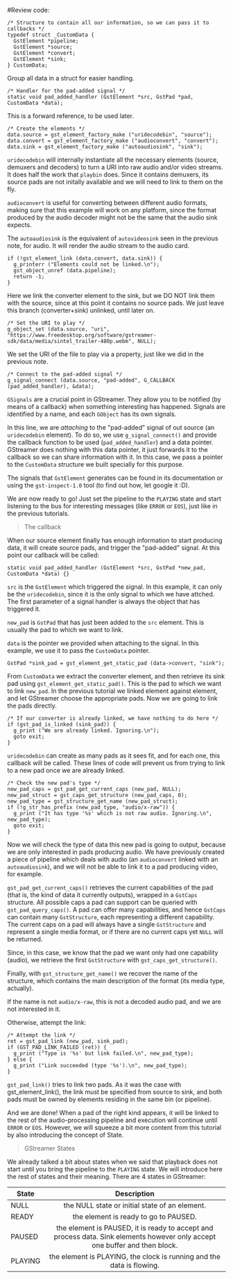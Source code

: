 #Review code:

```
/* Structure to contain all our information, so we can pass it to callbacks */
typedef struct _CustomData {
  GstElement *pipeline;
  GstElement *source;
  GstElement *convert;
  GstElement *sink;
} CustomData;
```

Group all data in a struct for easier handling.

```
/* Handler for the pad-added signal */
static void pad_added_handler (GstElement *src, GstPad *pad, CustomData *data);
```

This is a forward reference, to be used later.

```
/* Create the elements */
data.source = gst_element_factory_make ("uridecodebin", "source");
data.convert = gst_element_factory_make ("audioconvert", "convert");
data.sink = gst_element_factory_make ("autoaudiosink", "sink");
```
```uridecodebin``` will internally instantiate all the necessary elements (source, demuxers and decoders) to turn a URI into raw audio and/or video streams. It does half the work that ```playbin``` does. Since it contains demuxers, its source pads are not initally available and we will need to link to them on the fly.

```audioconvert``` is useful for converting between different audio formats, making sure that this example will work on any platform, since the format produced by the audio decoder might not be the same that the audio sink expects.

The ```autoaudiosink``` is the equivalent of ```autovideosink``` seen in the previous note, for audio. It will render the audio stream to the audio card.

```
if (!gst_element_link (data.convert, data.sink)) {
  g_printerr ("Elements could not be linked.\n");
  gst_object_unref (data.pipeline);
  return -1;
}
```

Here we link the converter element to the sink, but we DO NOT link them with the source, since at this point it contains no source pads. We just leave this branch (converter+sink) unlinked, until later on.

```
/* Set the URI to play */
g_object_set (data.source, "uri", "https://www.freedesktop.org/software/gstreamer-sdk/data/media/sintel_trailer-480p.webm", NULL);
```

We set the URI of the file to play via a property, just like we did in the previous note.

```
/* Connect to the pad-added signal */
g_signal_connect (data.source, "pad-added", G_CALLBACK (pad_added_handler), &data);
```

`GSignals` are a crucial point in GStreamer. They allow you to be notified (by means of a callback) when something interesting has happened. Signals are identified by a name, and each `GObject` has its own signals.

In this line, we are *attaching* to the "pad-added" signal of out source (an `uridecodebin` element). To do so, we use `g_signal_connect()` and provide the callback function to be used (```pad_added_handler```) and a data pointer. GStreamer does nothing with this data pointer, it just forwards it to the callback so we can share information with it. In this case, we pass a pointer to the `CustomData` structure we built specially for this purpose.

The signals that `GstElement` generates can be found in its documentation or using the `gst-inspect-1.0` tool (to find out how, let google it :D).

We are now ready to go! Just set the pipeline to the `PLAYING` state and start listening to the bus for interesting messages (like `ERROR` or `EOS`), just like in the previous tutorials.


> The callback

When our source element finally has enough information to start producing data, it will create source pads, and trigger the "pad-added" signal. At this point our callback will be called:

```
static void pad_added_handler (GstElement *src, GstPad *new_pad, CustomData *data) {}
```

`src` is the `GstElement` which triggered the signal. In this example, it can only be the ```uridecodebin```, since it is the only signal to which we have attched. The first parameter of a signal handler is always the object that has triggered it.

`new_pad` is `GstPad` that has just been added to the `src` element. This is usually the pad to which we want to link.

`data` is the pointer we provided when attaching to the signal. In this example, we use it to pass the `CustomData` pointer.


```
GstPad *sink_pad = gst_element_get_static_pad (data->convert, "sink");
```

From `CustomData` we extract the converter element, and then retrieve its sink pad using `gst_element_get_static_pad()`. This is the pad to which we want to link `new_pad`. In the previous tutorial we linked element against element, and let GStreamer choose the appropriate pads. Now we are going to link the pads directly.

```
/* If our converter is already linked, we have nothing to do here */
if (gst_pad_is_linked (sink_pad)) {
  g_print ("We are already linked. Ignoring.\n");
  goto exit;
}
```

`uridecodebin` can create as many pads as it sees fit, and for each one, this callback will be called. These lines of code will prevent us from trying to link to a new pad once we are already linked.

```
/* Check the new pad's type */
new_pad_caps = gst_pad_get_current_caps (new_pad, NULL);
new_pad_struct = gst_caps_get_structure (new_pad_caps, 0);
new_pad_type = gst_structure_get_name (new_pad_struct);
if (!g_str_has_prefix (new_pad_type, "audio/x-raw")) {
  g_print ("It has type '%s' which is not raw audio. Ignoring.\n", new_pad_type);
  goto exit;
}
```

Now we will check the type of data this new pad is going to output, because we are only interested in pads producing audio. We have previously created a piece of pipeline which deals with audio (an `audioconvert` linked with an `autoaudiosink`), and we will not be able to link it to a pad producing video, for example.

`gst_pad_get_current_caps()` retrieves the current capabilities of the pad (that is, the kind of data it currently outputs), wrapped in a `GstCaps` structure. All possible caps a pad can support can be queried with `gst_pad_query_caps()`. A pad can offer many capabilities, and hence `GstCaps` can contain many `GstStructure`, each representing a different capability. The current caps on a pad will always have a single `GstStructure` and represent a single media format, or if there are no current caps yet `NULL` will be returned.

Since, in this case, we know that the pad we want only had one capability (audio), we retrieve the first ```GstStructure``` with ```gst_caps_get_structure()```.

Finally, with ```gst_structure_get_name()``` we recover the name of the structure, which contains the main description of the format (its media type, actually).

If the name is not ```audio/x-raw```, this is not a decoded audio pad, and we are not interested in it.

Otherwise, attempt the link:

```
/* Attempt the link */
ret = gst_pad_link (new_pad, sink_pad);
if (GST_PAD_LINK_FAILED (ret)) {
  g_print ("Type is '%s' but link failed.\n", new_pad_type);
} else {
  g_print ("Link succeeded (type '%s').\n", new_pad_type);
}
```

```gst_pad_link()``` tries to link two pads. As it was the case with gst_element_link(), the link must be specified from source to sink, and both pads must be owned by elements residing in the same bin (or pipeline).

And we are done! When a pad of the right kind appears, it will be linked to the rest of the audio-processing pipeline and execution will continue until ```ERROR``` or ```EOS```. However, we will squeeze a bit more content from this tutorial by also introducing the concept of State.

> GStreamer States

We already talked a bit about states when we said that playback does not start until you bring the pipeline to the ```PLAYING``` state. We will introduce here the rest of states and their meaning. There are 4 states in GStreamer:

|  State   |      					Description      							|
|----------|:------------------------------------------------------------------:|
| NULL	   | the NULL state or initial state of an element. |
| READY    | the element is ready to go to PAUSED.   |
| PAUSED   | the element is PAUSED, it is ready to accept and process data. Sink elements however only accept one buffer and then block. |
| PLAYING  | the element is PLAYING, the clock is running and the data is flowing.|